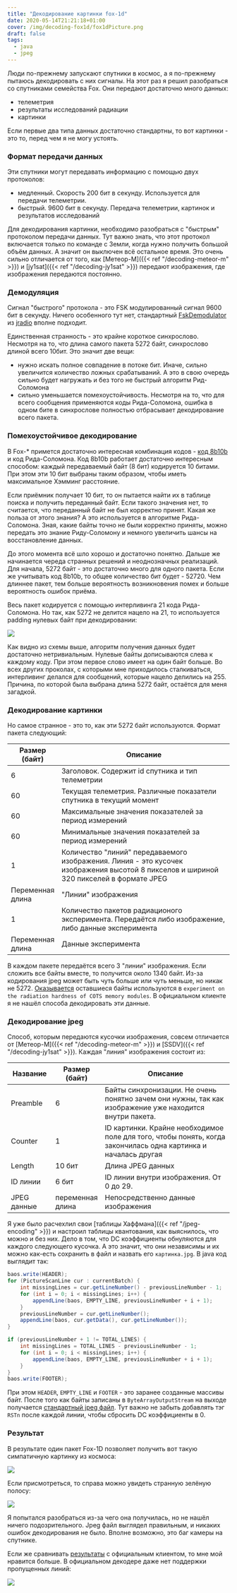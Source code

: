```yaml
---
title: "Декодирование картинки fox-1d"
date: 2020-05-14T21:21:18+01:00
cover: /img/decoding-fox1d/fox1dPicture.png
draft: false
tags:
  - java
  - jpeg
---
```


Люди по-прежнему запускают спутники в космос, а я по-прежнему пытаюсь декодировать с них сигналы. На этот раз я решил разобраться со спутниками семейства Fox. Они передают достаточно много данных:
 
 * телеметрия
 * результаты исследований радиации
 * картинки
 
Если первые два типа данных достаточно стандартны, то вот картинки - это то, перед чем я не могу устоять.

### Формат передачи данных

Эти спутники могут передавать информацию с помощью двух протоколов:

 * медленный. Скорость 200 бит в секунду. Используется для передачи телеметрии.
 * быстрый. 9600 бит в секунду. Передача телеметрии, картинок и результатов исследований

Для декодирования картинки, необходимо разобраться с "быстрым" протоколом передачи данных. Тут важно знать, что этот протокол включается только по команде с Земли, когда нужно получить большой объём данных. А значит он выключен всё остальное время. Это очень сильно отличается от того, как [Метеор-М]({{< ref "/decoding-meteor-m" >}}) и [jy1sat]({{< ref "/decoding-jy1sat" >}}) передают изображения, где изображения передаются постоянно.

### Демодуляция

Сигнал "быстрого" протокола - это FSK модулированный сигнал 9600 бит в секунду. Ничего особенного тут нет, стандартный [FskDemodulator](https://github.com/dernasherbrezon/jradio/blob/master/src/main/java/ru/r2cloud/jradio/demod/FskDemodulator.java) из [jradio](https://github.com/dernasherbrezon/jradio) вполне подходит. 

Единственная странность - это крайне короткое синхрослово. Несмотря на то, что длина самого пакета 5272 байт, синхрослово длиной всего 10бит. Это значит две вещи:

 * нужно искать полное совпадение в потоке бит. Иначе, сильно увеличится количество ложных срабатываний. А это в свою очередь сильно будет нагружать и без того не быстрый алгоритм Рид-Соломона
 * сильно уменьшается помехоустойчивость. Несмотря на то, что для всего сообщения применяются коды Рида-Соломона, ошибка в одном бите в синхрослове полностью отбрасывает декодирование всего пакета.
 
### Помехоустойчивое декодирование

В Fox-* примется достаточно интересная комбинация кодов - [код 8b10b](https://en.wikipedia.org/wiki/8b/10b_encoding) и код Рида-Соломона. Код 8b10b работает достаточно интересным способом: каждый передаваемый байт (8 бит) кодируется 10 битами. При этом эти 10 бит выбраны таким образом, чтобы иметь максимальное Хэмминг расстояние.

Если приёмник получает 10 бит, то он пытается найти их в таблице поиска и получить переданный байт. Если такого значения нет, то считается, что переданный байт не был корректно принят. Какая же польза от этого знания? А это используется в алгоритме Рида-Соломона. Зная, какие байты точно не были корректно приняты, можно передать это знание Риду-Соломону и немного увеличить шансы на восстановление данных.

До этого момента всё шло хорошо и достаточно понятно. Дальше же начинается череда странных решений и неоднозначных реализаций. Для начала, 5272 байт - это достаточно много для одного пакета. Если же учитывать код 8b10b, то общее количество бит будет - 52720. Чем длиннее пакет, тем больше вероятность возникновения помех и больше вероятность ошибок приёма.

Весь пакет кодируется с помощью интерливинга 21 кода Рида-Соломона. Но так, как 5272 не делится нацело на 21, то используется padding нулевых байт при декодировании:

![](/img/decoding-fox1d/4.png)

Как видно из схемы выше, алгоритм получения данных будет достаточно нетривиальным. Нулевые байты дописываются слева к каждому коду. При этом первое слово имеет на один байт больше. Во всех других проколах, с которыми мне приходилось сталкиваться, интерливинг делался для сообщений, которые нацело делились на 255. Причина, по которой была выбрана длина 5272 байт, остаётся для меня загадкой.

### Декодирование картинки

Но самое странное - это то, как эти 5272 байт используются. Формат пакета следующий:

<table>
	<thead>
		<tr>
			<th style="width: 20%">Размер (байт)</th>
			<th>Описание</th>
		</tr>
	</thead>
	<tbody>
		<tr>	
			<td>6</td>
			<td>Заголовок. Содержит id спутника и тип телеметрии</td>
		</tr>
		<tr>	
			<td>60</td>
			<td>Текущая телеметрия. Различные показатели спутника в текущий момент</td>
		</tr>
		<tr>	
			<td>60</td>
			<td>Максимальные значения показателей за период измерений</td>
		</tr>
		<tr>	
			<td>60</td>
			<td>Минимальные значения показателей за период измерений</td>
		</tr>
		<tr>	
			<td>1</td>
			<td>Количество "линий" передаваемого изображения. Линия - это кусочек изображения высотой 8 пикселов и шириной 320 пикселей в формате JPEG</td>
		</tr>
		<tr>	
			<td>Переменная длина</td>
			<td>"Линии" изображения</td>
		</tr>
		<tr>	
			<td>1</td>
			<td>Количество пакетов радиационого эксперимента. Передаётся либо изображение, либо данные эксперимента</td>
		</tr>
		<tr>	
			<td>Переменная длина</td>
			<td>Данные эксперимента</td>
		</tr>
	</tbody>
</table>

В каждом пакете передаётся всего 3 "линии" изображения. Если сложить все байты вместе, то получится около 1340 байт. Из-за кодирования jpeg может быть чуть больше или чуть меньше, но никак не 5272. [Оказывается](https://github.com/ac2cz/FoxTelem/issues/632) оставшиеся байты используются в ```experiment on the radiation hardness of COTS memory modules```. В официальном клиенте я не нашёл способа декодировать эти данные.

### Декодирование jpeg

Способ, которым передаются кусочки изображения, совсем отличается от [Метеор-М]({{< ref "/decoding-meteor-m" >}}) и [SSDV]({{< ref "/decoding-jy1sat" >}}). Каждая "линия" изображения состоит из:

<table>
	<thead>
		<tr>
			<th style="width: 20%">Название</th>
			<th style="width: 20%">Размер (байт)</th>
			<th>Описание</th>
		</tr>
	</thead>
	<tbody>
		<tr>	
			<td>Preamble</td>
			<td>6</td>
			<td>Байты синхронизации. Не очень понятно зачем они нужны, так как изображение уже находится внутри пакета.</td>
		</tr>
		<tr>	
			<td>Counter</td>
			<td>1</td>
			<td>ID картинки. Крайне необходимое поле для того, чтобы понять, когда закончилась одна картинка и началась другая</td>
		</tr>
		<tr>	
			<td>Length</td>
			<td>10 бит</td>
			<td>Длина JPEG данных</td>
		</tr>
		<tr>	
			<td>ID линии</td>
			<td>6 бит</td>
			<td>ID линии внутри изображения. От 0 до 29.</td>
		</tr>		
		<tr>	
			<td>JPEG данные</td>
			<td>переменная длина</td>
			<td>Непосредственно данные изображения</td>
		</tr>		
	</tbody>
</table>

Я уже было расчехлил свои [таблицы Хаффмана]({{< ref "/jpeg-encoding" >}}) и настроил таблицы квантования, как выяснилось, что можно и без них. Дело в том, что DC коэффициенты обнуляются для каждого следующего кусочка. А это значит, что они независимы и их можно как-есть сохранить в файл и назвать его ```картинка.jpg```. В java код выглядит так:

```java
baos.write(HEADER);
for (PictureScanLine cur : currentBatch) {
	int missingLines = cur.getLineNumber() - previousLineNumber - 1;
	for (int i = 0; i < missingLines; i++) {
		appendLine(baos, EMPTY_LINE, previousLineNumber + i + 1);
	}
	previousLineNumber = cur.getLineNumber();
	appendLine(baos, cur.getData(), cur.getLineNumber());
}

if (previousLineNumber + 1 != TOTAL_LINES) {
	int missingLines = TOTAL_LINES - previousLineNumber - 1;
	for (int i = 0; i < missingLines; i++) {
		appendLine(baos, EMPTY_LINE, previousLineNumber + i + 1);
	}
}
baos.write(FOOTER);
```

При этом ```HEADER```, ```EMPTY_LINE``` и ```FOOTER``` - это заранее созданные массивы байт. После того как байты записаны в ```ByteArrayOutputStream``` на выходе получается [стандартный jpeg файл](https://en.wikipedia.org/wiki/JPEG#Syntax_and_structure). Тут важно не забыть добавлять тэг ```RSTn``` после каждой линии, чтобы сбросить DC коэффициенты в 0. 

### Результат

В результате один пакет Fox-1D позволяет получить вот такую симпатичную картинку из космоса:

![](/img/decoding-fox1d/fox1dPicture.png)

Если присмотреться, то справа можно увидеть странную зелёную полосу:

![](/img/decoding-fox1d/2.png)

Я попытался разобраться из-за чего она получилась, но не нашёл ничего подозрительного. Jpeg файл выглядел правильным, и никаких ошибок декодирования не было. Вполне возможно, это баг камеры на спутнике.

Если же сравнивать [результаты](http://www.amsat.org/tlm/showImages.php?id=4) с официальным клиентом, то мне мой нравится больше. В официальном декодере даже нет поддержки пропущенных линий:

![](/img/decoding-fox1d/4_69_831012_1.jpg)